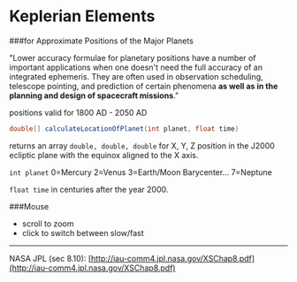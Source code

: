 Keplerian Elements 
======
###for Approximate Positions of the Major Planets

"Lower accuracy formulae for planetary positions have a number of important applications when one doesn't need the full accuracy of an integrated ephemeris. They are often used in observation scheduling, telescope pointing, and prediction of certain phenomena **as well as in the planning and design of spacecraft missions**."

positions valid for 1800 AD - 2050 AD

```JAVA
double[] calculateLocationOfPlanet(int planet, float time)
```

returns an array `double, double, double` for X, Y, Z position in the J2000 ecliptic plane with the equinox aligned to the X axis.

`int planet` 0=Mercury 2=Venus 3=Earth/Moon Barycenter… 7=Neptune

`float time` in centuries after the year 2000. 

###Mouse
* scroll to zoom
* click to switch between slow/fast

***

NASA JPL (sec 8.10): [http://iau-comm4.jpl.nasa.gov/XSChap8.pdf](http://iau-comm4.jpl.nasa.gov/XSChap8.pdf)